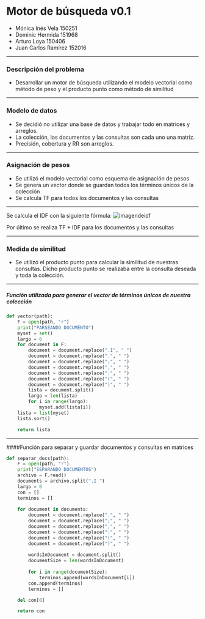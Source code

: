# Motor de búsqueda v0.1

- Mónica Inés Vela     150251
- Dominic Hermida      151968
- Arturo Loya          150406
- Juan Carlos Ramírez	 152016

---

### Descripción del problema

- Desarrollar un motor de búsqueda utilizando el modelo vectorial como método de peso y el producto punto como método de similitud

---

### Modelo de datos

- Se decidió no utilizar una base de datos y trabajar todo en matrices y arreglos.
- La colección, los documentos y las consultas son cada uno una matriz.
- Precisión, cobertura y RR son arreglos.

---

### Asignación de pesos

- Se utilizó el modelo vectorial como esquema de asignación de pesos
- Se genera un vector donde se guardan todos los términos únicos de la colección
- Se calcula TF para todos los documentos y las consultas

---

Se calcula el IDF con la siguiente fórmula: 
![imagendeidf](https://raw.githubusercontent.com/monicavelaje/BuscadorRI/master/idf.PNG)

Por último se realiza TF * IDF para los documentos y las consultas

---

### Medida de similitud

- Se utilizó el producto punto para calcular la similitud de nuestras consultas. Dicho producto punto se realizaba entre la consulta deseada y toda la colección.

---

##### Función utilizada para generar el vector de términos únicos de nuestra colección

```python
def vector(path):
    F = open(path, "r")
    print("PARSEANDO DOCUMENTO")
    myset = set()
    largo = 0
    for document in F:
        document = document.replace(".I", " ")
        document = document.replace(".", " ")
        document = document.replace(";", " ")
        document = document.replace(",", " ")
        document = document.replace(":", " ")
        document = document.replace("(", " ")
        document = document.replace(")", " ")
        lista = document.split()
        largo = len(lista)
        for i in range(largo):
            myset.add(lista[i])
    lista = list(myset)
    lista.sort()

    return lista
  ```  
---
####Función para separar y guardar documentos y consultas en matrices

```python
def separar_docs(path):
    F = open(path, "r")
    print("SEPARANDO DOCUMENTOS")
    archivo = F.read()
    documents = archivo.split(".I ")
    largo = 0
    con = []
    terminos = []
    
    for document in documents:
        document = document.replace(".", " ")
        document = document.replace(";", " ")
        document = document.replace(",", " ")
        document = document.replace(":", " ")
        document = document.replace("(", " ")
        document = document.replace(")", " ")
       
        wordsInDocument = document.split()
        documentSize = len(wordsInDocument)      
       
        for i in range(documentSize):
            terminos.append(wordsInDocument[i])
        con.append(terminos)
        terminos = []

    del con[0]

    return con 
```
